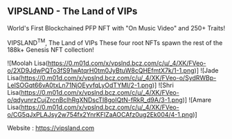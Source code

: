 ## VIPSLAND - The Land of VIPs

<!--

**Here are some ideas to get you started:**

🙋‍♀️ A short introduction - what is your organization all about?
🌈 Contribution guidelines - how can the community get involved?
👩‍💻 Useful resources - where can the community find your docs? Is there anything else the community should know?
🍿 Fun facts - what does your team eat for breakfast?
🧙 Remember, you can do mighty things with the power of [Markdown](https://docs.github.com/github/writing-on-github/getting-started-with-writing-and-formatting-on-github/basic-writing-and-formatting-syntax)
-->
World's First Blockchained PFP NFT with "On Music Video" and 250+ Traits!

VIPSLAND<sup>TM</sup>, The Land of VIPs
These four root NFTs spawn the rest of the 188k+ Genesis NFT collection!

![Moolah Lisa(https://0.m01d.com/x/vpslnd.bcz.com/c/u/_4/XK/FVeo-o/2XD9JdwPQTo3fS91wAtqrH0tm0JyBtuW8cQHEfmtX7k/1-1.png)]
![Jade Lisa(https://0.m01d.com/x/vpslnd.bcz.com/c/u/_4/XK/FVeo-o/SydRWBp-LeISOGqt66vA0txLn71NjOEyvfqLyOdTYMI/2-1.png)]
![Shri Lisa(https://0.m01d.com/x/vpslnd.bcz.com/c/u/_4/XK/FVeo-o/qdyunrzCujZrcnBclhRgXNDscTI8goIQtN-fRkR_d9A/3-1.png)]
![Amare Lisa(https://0.m01d.com/x/vpslnd.bcz.com/c/u/_4/XK/FVeo-o/CG5qJxPLAJsy2w754fx2YnrKFlZaAOCAfz0ug2Ek004/4-1.png)]

Website : https://vipsland.com

